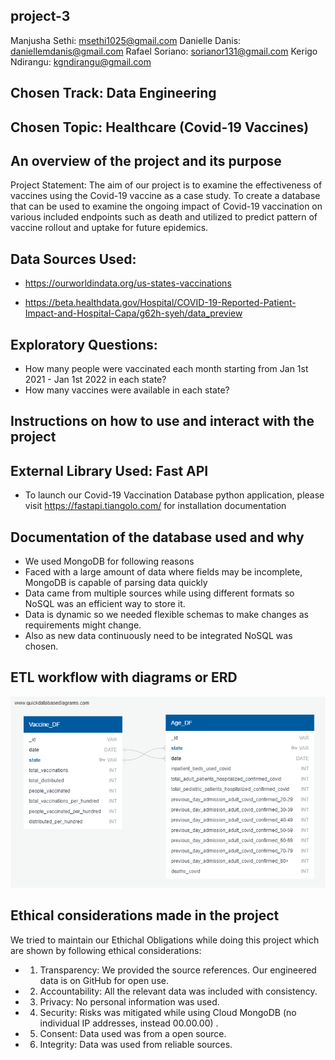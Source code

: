 ## project-3

Manjusha Sethi: msethi1025@gmail.com 
Danielle Danis: daniellemdanis@gmail.com
Rafael Soriano: sorianor131@gmail.com 
Kerigo Ndirangu: kgndirangu@gmail.com 

## Chosen Track: Data Engineering
## Chosen Topic: Healthcare (Covid-19 Vaccines)

## An overview of the project and its purpose

Project Statement: The aim of our project is to examine the effectiveness of vaccines using the Covid-19 vaccine as a case study. To create a database that can be used to examine the ongoing impact of Covid-19 vaccination on various included endpoints such as death and utilized to predict pattern of vaccine rollout and uptake for future epidemics. 

## Data Sources Used: 

- https://ourworldindata.org/us-states-vaccinations

- https://beta.healthdata.gov/Hospital/COVID-19-Reported-Patient-Impact-and-Hospital-Capa/g62h-syeh/data_preview


## Exploratory Questions:
- How many people were vaccinated each month starting from Jan 1st 2021 - Jan 1st 2022 in each state? 
- How many vaccines were available in each state? 

## Instructions on how to use and interact with the project

## External Library Used: Fast API
- To launch our Covid-19 Vaccination Database python application, please visit https://fastapi.tiangolo.com/ for installation documentation

## Documentation of the database used and why
- We used MongoDB for following reasons
- Faced with a large amount of data where fields may be incomplete, MongoDB is capable of parsing data quickly 
- Data  came from multiple sources while using different formats so NoSQL was an efficient way to store it.
- Data is dynamic so we needed flexible schemas to make changes as requirements might change. 
- Also as new data continuously need to be integrated NoSQL was chosen.

## ETL workflow with diagrams or ERD
![](QuickDBD-export_CovidData.png)



## Ethical considerations made in the project
We tried to maintain our Ethichal Obligations while doing this project which are shown by following ethical considerations:

- 1. Transparency: We provided the source references. Our engineered data is on GitHub for open use.
- 2. Accountability: All the relevant data was included with consistency.
- 3. Privacy: No personal information was used.
- 4. Security:  Risks was mitigated while using Cloud MongoDB (no individual IP addresses, instead 00.00.00) .
- 5. Consent: Data used was from a open source. 
- 6. Integrity: Data was used from reliable sources.






  
